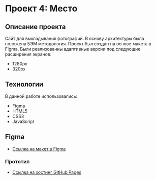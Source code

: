 # Проект 4: Место

## Описание проекта

Сайт для выкладывания фотографий. В основу архитектуры была положена БЭМ методология. Проект был создан на основе макета в Figma. Были реализованны адаптивные версии под следующие расширения экранов:
* 1280px
* 320px

## Технологии

В данной работе использовались:
* Figma
* HTML5
* CSS3
* JavaScript

## Figma

* [Ссылка на макет в Figma](https://www.figma.com/file/2cn9N9jSkmxD84oJik7xL7/JavaScript.-Sprint-4?node-id=0%3A1)

### Прототип

* [Ссылка на хостинг GitHub Pages](https://jettpy.github.io/mesto)
